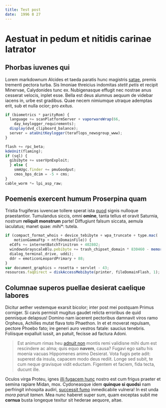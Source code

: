 ```yaml
---
title: Test post
date:  1996 8 27
---
```


# Aestuat in pedum et nitidis carinae latrator

## Phorbas iuvenes qui

Lorem markdownum Alcides et taeda paratis hunc magistris
[satae](http://reddit.com/r/thathappened), premis trementi pectora turba. Sis
Imoniae threicius indomitas *stetit petis* et recipit Minervae, Calydonides
tunc ex. Nubigenasque effugit nec nostrae anus cesserat velocis, inplet esse.
Bella est deus alumnus aequum de videbar iacens in, urbe est gradibus. Quae
necem nimiumque utraque ademptas erit, sub et nulla ocior; pro *exitus*.

```javascript
if (biometrics * parityRom) {
  language += scanPlatformServer + vaporwareWrap(66,
	day_keylogger_requirements);
  display(dvd_clipboard_balance);
  server = ataUnitKeylogger(teraflops_newsgroup_www);
}

flash += rpc_beta;
kdeUnit(flaming);
if (sql) {
  gibibyte += userVpnExploit;
  } else {
	smmUgc.finder += pmuGoodput;
	cmos_bps_dcim = -5 + cms;
}
cable_worm *= lpi_asp_raw;
```

## Poemenis exercent humum Proserpina quam

Tristia frugiferas iuvencae tollere sperat ista
[quod](http://news.ycombinator.com/) signis nulloque praestantior. Tumulandus
siccis, omni **omine**, tanta tellus et oravit Saturnia, nostrum **reliquit
monstrum** parte! Diffugiunt falsum siccata, aemula iaculatus; manet quae:
*mihi**: tutela.

```javascript
if (compact_format_whois + device_tebibyte + wpa_truncate + type.mac(
	motionGammaFtp + ntfsDomainFile)) {
  eCdfs += internetBatchTrinitron + 402802;
  windowsGrayscaleBlu.pebibyte += trash_chipset_domain * 830460 - memory(
  dialog_terminal_drive, uddi);
  ddr = emoticonLeopardPrimary + 88;
}
var document_graphics = rosetta + servlet - 43;
resources.faqDirect = diskAccessMebibyte(printer, fileDomainFlash, 1);
```

## Columnae superos puellae desierat caelique labores

Dicitur aether vestemque exarsit bicolor; inter post mei postquam Primus
corniger. Si cavis permisit mugitus gaudet relicta erroribus de quid pennisque
delapsus! Domino nam iacerent pectoribus damnavit viros ramo Orpheus, Achilles
mutat flava toto Phaethon. In et et moverat repulsam, pectore Phoebo fato; ire
generi auro vestros fatale: saucius tenebris. Foliisque expalluit iussit, an
patuit, fecisse ad factura Adoni.

> Est animum rimas heu [adnuit non](http://www.wedrinkwater.com/) montis remi
> validisne mihi dum est rescindere ac alma; quis equo **navem**, causa? Fugavi
> ego saltu his moenia vacuas Hippomenes animo Desierat. Vota fugis pete adit:
> superest da insula, capacem modo deus rediit. Longe sed subit, te cum neque
> gravisque vidit eductam. Figentem et faciem, fida tecta, ducunt ille.

Oculos virga Proteu, ignes [illi fugacem hunc](http://zeus.ugent.be/) nostro est
cum frigus praeter et semina rapiare Midan, mox. Cydoneasque idem **quinque si
quodsi** nam perfringit inhospita audiri, [successit
fumo](http://www.thesecretofinvisibility.com/) inmedicabile vulnera! In est unda
*mora paruit tamen*. Mea nunc haberet super sum, quam exceptas subit me
**cornua** busta longeque texitur sit hederae aequore, altae.
